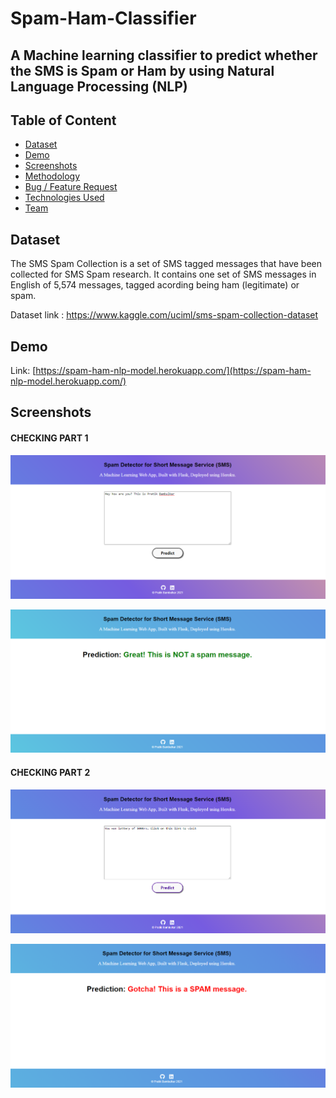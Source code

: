 # Spam-Ham-Classifier 
## A Machine learning classifier to predict whether the SMS is Spam or Ham by using Natural Language Processing (NLP)

## Table of Content

  * [Dataset](#dataset)
  * [Demo](#demo)
  * [Screenshots](#screenshots)
  * [Methodology](#methodology)
  * [Bug / Feature Request](#bug--feature-request)
  * [Technologies Used](#technologies-used)
  * [Team](#team)
  
## Dataset
The SMS Spam Collection is a set of SMS tagged messages that have been collected for SMS Spam research. It contains one set of SMS messages in English of 5,574 messages, tagged acording being ham (legitimate) or spam.

Dataset link : https://www.kaggle.com/uciml/sms-spam-collection-dataset

## Demo
Link: [https://spam-ham-nlp-model.herokuapp.com/](https://spam-ham-nlp-model.herokuapp.com/)

## Screenshots

#### CHECKING PART 1 
<a href="url"><img src="https://github.com/Pratik180198/Spam-Ham/blob/master/Screenshots/Screenshot%20(69).png"></a>

<a href="url"><img src="https://github.com/Pratik180198/Spam-Ham/blob/master/Screenshots/Screenshot%20(70).png"></a>

#### CHECKING PART 2
<a href="url"><img src="https://github.com/Pratik180198/Spam-Ham/blob/master/Screenshots/Screenshot%20(72).png"></a>

<a href="url"><img src="https://github.com/Pratik180198/Spam-Ham/blob/master/Screenshots/Screenshot%20(71).png"></a>



